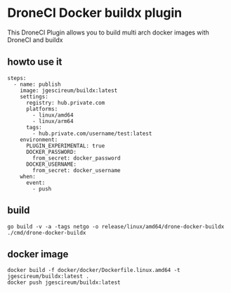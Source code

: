 # DroneCI Docker buildx plugin

This DroneCI Plugin allows you to build multi arch docker images with DroneCI and buildx


## howto use it

```
steps:
  - name: publish
    image: jgescireum/buildx:latest
    settings:
      registry: hub.private.com
      platforms:
        - linux/amd64
        - linux/arm64
      tags:
        - hub.private.com/username/test:latest
    environment:
      PLUGIN_EXPERIMENTAL: true
      DOCKER_PASSWORD:
        from_secret: docker_password
      DOCKER_USERNAME:
        from_secret: docker_username
    when:
      event:
        - push
```


## build

```
go build -v -a -tags netgo -o release/linux/amd64/drone-docker-buildx ./cmd/drone-docker-buildx
```


## docker image

```
docker build -f docker/docker/Dockerfile.linux.amd64 -t jgescireum/buildx:latest .
docker push jgescireum/buildx:latest
```
